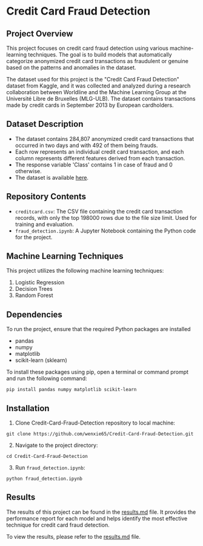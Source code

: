 # Credit Card Fraud Detection

## Project Overview
This project focuses on credit card fraud detection using various machine-learning techniques. The goal is to build models that automatically categorize anonymized credit card transactions as fraudulent or genuine based on the patterns and anomalies in the dataset.

The dataset used for this project is the "Credit Card Fraud Detection" dataset from Kaggle, and it was collected and analyzed during a research collaboration between Worldline and the Machine Learning Group at the Université Libre de Bruxelles (MLG-ULB). The dataset contains transactions made by credit cards in September 2013 by European cardholders.

## Dataset Description
- The dataset contains 284,807 anonymized credit card transactions that occurred in two days and with 492 of them being frauds.
- Each row represents an individual credit card transaction, and each column represents different features derived from each transaction.
- The response variable 'Class' contains 1 in case of fraud and 0 otherwise.
- The dataset is available [here](https://www.kaggle.com/datasets/mlg-ulb/creditcardfraud).

## Repository Contents
- `creditcard.csv`: The CSV file containing the credit card transaction records, with only the top 198000 rows due to the file size limit. Used for training and evaluation.
- `fraud_detection.ipynb`: A Jupyter Notebook containing the Python code for the project.

## Machine Learning Techniques
This project utilizes the following machine learning techniques:
1. Logistic Regression
2. Decision Trees
3. Random Forest

## Dependencies
To run the project, ensure that the required Python packages are installed 
 - pandas
 - numpy
 - matplotlib
 - scikit-learn (sklearn)

To install these packages using pip, open a terminal or command prompt and run the following command:
```shell
pip install pandas numpy matplotlib scikit-learn
```

## Installation
1. Clone Credit-Card-Fraud-Detection repository to local machine:
```shell
git clone https://github.com/wenxie65/Credit-Card-Fraud-Detection.git
```
2. Navigate to the project directory:
```shell
cd Credit-Card-Fraud-Detection
```
3. Run `fraud_detection.ipynb`:
```shell
python fraud_detection.ipynb
```

## Results
The results of this project can be found in the [results.md](results.md) file. It provides the performance report for each model and helps identify the most effective technique for credit card fraud detection.

To view the results, please refer to the [results.md](results.md) file.

